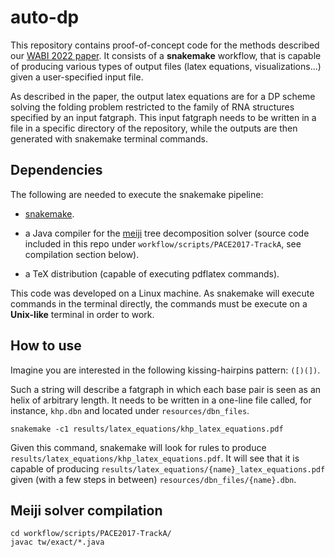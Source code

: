 # auto-dp

This repository contains proof-of-concept code for the methods described our [WABI 2022 paper](https://hal.inria.fr/hal-03676377).
It consists of a **snakemake** workflow, that is capable of producing various types of output files (latex equations, visualizations...)
given a user-specified input file.

As described in the paper, the output latex equations are for a DP scheme solving the folding problem restricted to the family
of RNA structures specified by an input fatgraph. This input fatgraph needs to be written in a file in a specific 
directory of the repository, while the outputs are then generated with snakemake terminal commands.

## Dependencies

The following are needed to execute the snakemake pipeline:

- [snakemake](https://snakemake.readthedocs.io/en/stable/).

- a Java compiler for the [meiji](https://github.com/TCS-Meiji/PACE2017-TrackA) tree decomposition solver (source code included in this repo under `workflow/scripts/PACE2017-TrackA`, see compilation section below).

- a TeX distribution (capable of executing pdflatex commands).

This code was developed on a Linux machine. As snakemake will execute commands in the terminal directly,
the commands must be execute on a **Unix-like** terminal in order to work.

## How to use

Imagine you are interested in the following kissing-hairpins pattern: ``([)(])``.

Such a string will describe a fatgraph in which each base pair is seen as an helix of arbitrary length.
It needs to be written in a one-line file called, for instance, `khp.dbn` and located under `resources/dbn_files`.

```
snakemake -c1 results/latex_equations/khp_latex_equations.pdf
```

Given this command, snakemake will look for rules to produce ``results/latex_equations/khp_latex_equations.pdf``.
It will see that it is capable of producing `results/latex_equations/{name}_latex_equations.pdf` given (with a few steps in between) `resources/dbn_files/{name}.dbn`.

## Meiji solver compilation

```
cd workflow/scripts/PACE2017-TrackA/
javac tw/exact/*.java
```
